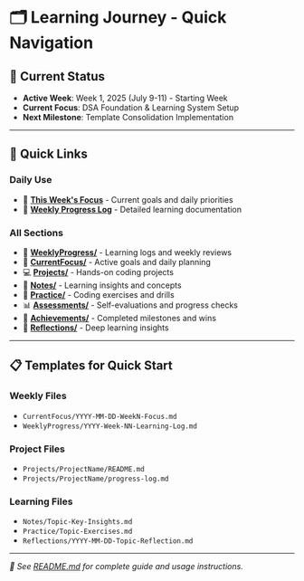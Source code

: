 # 🗂️ Learning Journey - Quick Navigation

## 📍 **Current Status**

- **Active Week**: Week 1, 2025 (July 9-11) - Starting Week
- **Current Focus**: DSA Foundation & Learning System Setup
- **Next Milestone**: Template Consolidation Implementation

---

## 🎯 **Quick Links**

### **Daily Use**

- 📅 **[This Week's Focus](./CurrentFocus/2025-07-09-Week1-Focus.md)** - Current goals and daily priorities
- 📝 **[Weekly Progress Log](./WeeklyProgress/2025-Week-01-Learning-Log.md)** - Detailed learning documentation

### **All Sections**

- 📅 **[WeeklyProgress/](./WeeklyProgress/)** - Learning logs and weekly reviews
- 🎯 **[CurrentFocus/](./CurrentFocus/)** - Active goals and daily planning
- 💻 **[Projects/](./Projects/)** - Hands-on coding projects
- 📝 **[Notes/](./Notes/)** - Learning insights and concepts
- 🔄 **[Practice/](./Practice/)** - Coding exercises and drills
- 📊 **[Assessments/](./Assessments/)** - Self-evaluations and progress checks
- 🎉 **[Achievements/](./Achievements/)** - Completed milestones and wins
- 🤔 **[Reflections/](./Reflections/)** - Deep learning insights

---

## 📋 **Templates for Quick Start**

### **Weekly Files**

- `CurrentFocus/YYYY-MM-DD-WeekN-Focus.md`
- `WeeklyProgress/YYYY-Week-NN-Learning-Log.md`

### **Project Files**

- `Projects/ProjectName/README.md`
- `Projects/ProjectName/progress-log.md`

### **Learning Files**

- `Notes/Topic-Key-Insights.md`
- `Practice/Topic-Exercises.md`
- `Reflections/YYYY-MM-DD-Topic-Reflection.md`

---

_📖 See [README.md](./README.md) for complete guide and usage instructions._
